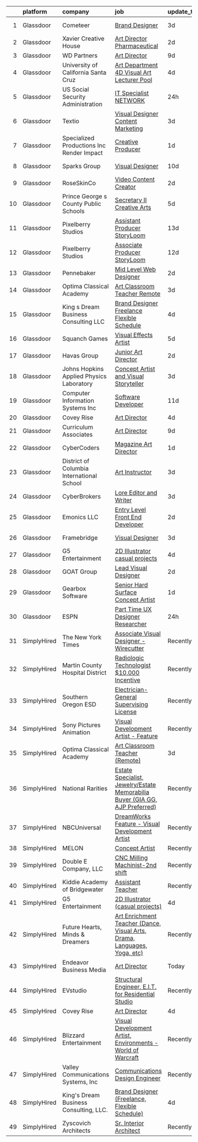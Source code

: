 

|    | platform    | company                                     | job                                                                                                                                                                                                                                                                                                                                                                                                                                                                                                                                                                                                                                                                                                                                                                                                                                                                                                                                                                                                                                                                                                                                                                                                                                                                                                                                                            | update_time   | location                    |
|---:|:------------|:--------------------------------------------|:---------------------------------------------------------------------------------------------------------------------------------------------------------------------------------------------------------------------------------------------------------------------------------------------------------------------------------------------------------------------------------------------------------------------------------------------------------------------------------------------------------------------------------------------------------------------------------------------------------------------------------------------------------------------------------------------------------------------------------------------------------------------------------------------------------------------------------------------------------------------------------------------------------------------------------------------------------------------------------------------------------------------------------------------------------------------------------------------------------------------------------------------------------------------------------------------------------------------------------------------------------------------------------------------------------------------------------------------------------------|:--------------|:----------------------------|
|  1 | Glassdoor   | Cometeer                                    | [Brand Designer](https://www.glassdoor.com/partner/jobListing.htm?pos=128&ao=1136043&s=58&guid=00000181ec0ebcb79439e6a2b4580983&src=GD_JOB_AD&t=SR&vt=w&ea=1&cs=1_8e15520d&cb=1657522798148&jobListingId=1007990594046&jrtk=3-0-1g7m0tf6rgfqe801-1g7m0tf7ai6j9800-dba746dae32dbd79-)                                                                                                                                                                                                                                                                                                                                                                                                                                                                                                                                                                                                                                                                                                                                                                                                                                                                                                                                                                                                                                                                           | 3d            | New York, NY                |
|  2 | Glassdoor   | Xavier Creative House                       | [Art Director  Pharmaceutical ](https://www.glassdoor.com/partner/jobListing.htm?pos=108&ao=1136043&s=58&guid=00000181ec0ebcb79439e6a2b4580983&src=GD_JOB_AD&t=SR&vt=w&ea=1&cs=1_07c283d8&cb=1657522798145&jobListingId=1007993681395&jrtk=3-0-1g7m0tf6rgfqe801-1g7m0tf7ai6j9800-c789f917311fcf2e-)                                                                                                                                                                                                                                                                                                                                                                                                                                                                                                                                                                                                                                                                                                                                                                                                                                                                                                                                                                                                                                                            | 2d            | Remote                      |
|  3 | Glassdoor   | WD Partners                                 | [Art Director](https://www.glassdoor.com/partner/jobListing.htm?pos=120&ao=1136043&s=58&guid=00000181ec0ebcb79439e6a2b4580983&src=GD_JOB_AD&t=SR&vt=w&cs=1_bac963ef&cb=1657522798147&jobListingId=1007978008796&jrtk=3-0-1g7m0tf6rgfqe801-1g7m0tf7ai6j9800-0d447373f62ed550-)                                                                                                                                                                                                                                                                                                                                                                                                                                                                                                                                                                                                                                                                                                                                                                                                                                                                                                                                                                                                                                                                                  | 9d            | Remote                      |
|  4 | Glassdoor   | University of California Santa Cruz         | [Art Department  4D Visual Art Lecturer Pool](https://www.glassdoor.com/partner/jobListing.htm?pos=112&ao=1136043&s=58&guid=00000181ec0ebcb79439e6a2b4580983&src=GD_JOB_AD&t=SR&vt=w&cs=1_a6595807&cb=1657522798145&jobListingId=1007986736376&jrtk=3-0-1g7m0tf6rgfqe801-1g7m0tf7ai6j9800-3cc5520318fa05e9-)                                                                                                                                                                                                                                                                                                                                                                                                                                                                                                                                                                                                                                                                                                                                                                                                                                                                                                                                                                                                                                                   | 4d            | Santa Cruz, CA              |
|  5 | Glassdoor   | US Social Security Administration           | [IT Specialist  NETWORK ](https://www.glassdoor.com/partner/jobListing.htm?pos=129&ao=1136043&s=58&guid=00000181ec0ebcb79439e6a2b4580983&src=GD_JOB_AD&t=SR&vt=w&cs=1_230b8266&cb=1657522798148&jobListingId=1007996170315&jrtk=3-0-1g7m0tf6rgfqe801-1g7m0tf7ai6j9800-528a4eb6041ca04a-)                                                                                                                                                                                                                                                                                                                                                                                                                                                                                                                                                                                                                                                                                                                                                                                                                                                                                                                                                                                                                                                                       | 24h           | Woodlawn, MD                |
|  6 | Glassdoor   | Textio                                      | [Visual Designer  Content Marketing](https://www.glassdoor.com/partner/jobListing.htm?pos=121&ao=1136043&s=58&guid=00000181ec0ebcb79439e6a2b4580983&src=GD_JOB_AD&t=SR&vt=w&cs=1_59971c82&cb=1657522798147&jobListingId=1007991571733&jrtk=3-0-1g7m0tf6rgfqe801-1g7m0tf7ai6j9800-ac64b4cc3af9a92d-)                                                                                                                                                                                                                                                                                                                                                                                                                                                                                                                                                                                                                                                                                                                                                                                                                                                                                                                                                                                                                                                            | 3d            | Seattle, WA                 |
|  7 | Glassdoor   | Specialized Productions Inc   Render Impact | [Creative Producer](https://www.glassdoor.com/partner/jobListing.htm?pos=102&ao=1110586&s=58&guid=00000181ec0ebcb79439e6a2b4580983&src=GD_JOB_AD&t=SR&vt=w&ea=1&cs=1_e38d3dfc&cb=1657522798144&jobListingId=1007994732067&cpc=42BEC95245890617&jrtk=3-0-1g7m0tf6rgfqe801-1g7m0tf7ai6j9800-afd9e98595e8a137--6NYlbfkN0DDZv0dpmz8t68d-eWLhvPjjwT3QQXQbMrqn1qOJaT31XsZoUeE5FVW5YYkeY_nfRgZVsPNB6nz2ioaUkLF9PfOZmskA20c7QcTFuRNoWdsSAtbefXrBf8XT8Z16GcPkA2RdM1ZuWPCuh1MH8TQrSwnGcahqzE7txDqJKuojypqoBGyYDkLubdDx8GG4dxXsVVsILAfznB0tTs46TffGqHgU0cGDlN2x9ZTFyWocPIN9fE7NQJaKsvMgN8O3p3ur-QgXYeqd3rOZmaPIDv1mx4-wj8tMI7T0ZSwOw3eHGtZCgVMArIVNn9RJ1ODQmD2qcR90AL6o5Sl3lcYJq95xJUJ0RiWd-0N-bCdL1UeuMQP2OEHg23MylH_iOYoCqvBWUf0RpCh4ODZ2ZDzyNsCUG9oX3ZvcASEO0wRvieF0GPlbqqabLBgInWHgxSx_v8ehvfC10NbUO810o9I0l-Cg7McoKKutxFTY1J4g19mqUAgsr_lIsYQGRP-rHIq28oB144%3D)                                                                                                                                                                                                                                                                                                                                                                                                                                                                                                     | 1d            | Remote                      |
|  8 | Glassdoor   | Sparks Group                                | [Visual Designer](https://www.glassdoor.com/partner/jobListing.htm?pos=105&ao=1110586&s=58&guid=00000181ec0ebcb79439e6a2b4580983&src=GD_JOB_AD&t=SR&vt=w&cs=1_763d2ffd&cb=1657522798145&jobListingId=1007975315320&cpc=8795CF9063CD573D&jrtk=3-0-1g7m0tf6rgfqe801-1g7m0tf7ai6j9800-6f9d54796fcb816d--6NYlbfkN0CVbIAoVGlVV0muHIzlWY31dYj5hrVkKa7qBWZ-hZn3g-zWnitpxah_RyLopvrEJPKGNVHkP4BEyVXcBiWExKZaLgyJCtFSQyRl2jwvZrsd_lm4hDi0g9llMeq5j5rEbSGyOLvtyf1pgb03FpHKPuSdrN9M6CCkObuXg2bM7tzxT8AzfAfkFFfLXzrRBbE4k6F31Q665mv2KtgM2S0fI82-s5rq2liEKfSNhoLd7Owe4c-7Y1VXAKZYtp_pwJAVGq2tiRaASkk6kI0ARJ0_BK4G4GAK0j85HGgDh36PssR01TyA7Tv2IAJLY_ts5NjLHArogaTu6ROtaKmegQbYReq4iFFH8adfEzd1CZBXWdNqwYVk5k8V9NAm8aWzfaXWUS9VkfgbrxV1daZy8cxoyetKK-Hu7BVw7dExcBNl6rp82VYHXFlrTtXDwpqYDlzAdxBICrgXFlxvR-oNbVocL_lT0I8XitO4rynm2F_aHbYhHpVxvqYvSwBKVgfz-m2TOqY%3D)                                                                                                                                                                                                                                                                                                                                                                                                                                                                                                            | 10d           | Arlington, VA               |
|  9 | Glassdoor   | RoseSkinCo                                  | [Video Content Creator](https://www.glassdoor.com/partner/jobListing.htm?pos=119&ao=1136043&s=58&guid=00000181ec0ebcb79439e6a2b4580983&src=GD_JOB_AD&t=SR&vt=w&ea=1&cs=1_d444341b&cb=1657522798147&jobListingId=1007993380529&jrtk=3-0-1g7m0tf6rgfqe801-1g7m0tf7ai6j9800-dea85952e2f93bcf-)                                                                                                                                                                                                                                                                                                                                                                                                                                                                                                                                                                                                                                                                                                                                                                                                                                                                                                                                                                                                                                                                    | 2d            | Remote                      |
| 10 | Glassdoor   | Prince George s County Public Schools       | [Secretary II  Creative Arts ](https://www.glassdoor.com/partner/jobListing.htm?pos=124&ao=1136043&s=58&guid=00000181ec0ebcb79439e6a2b4580983&src=GD_JOB_AD&t=SR&vt=w&cs=1_e77d47a1&cb=1657522798147&jobListingId=1007985355699&jrtk=3-0-1g7m0tf6rgfqe801-1g7m0tf7ai6j9800-6c02d830496237f1-)                                                                                                                                                                                                                                                                                                                                                                                                                                                                                                                                                                                                                                                                                                                                                                                                                                                                                                                                                                                                                                                                  | 5d            | District Heights, MD        |
| 11 | Glassdoor   | Pixelberry Studios                          | [Assistant Producer  StoryLoom ](https://www.glassdoor.com/partner/jobListing.htm?pos=116&ao=1136043&s=58&guid=00000181ec0ebcb79439e6a2b4580983&src=GD_JOB_AD&t=SR&vt=w&ea=1&cs=1_af61f1c7&cb=1657522798146&jobListingId=1007966711606&jrtk=3-0-1g7m0tf6rgfqe801-1g7m0tf7ai6j9800-a26092c73696c4af-)                                                                                                                                                                                                                                                                                                                                                                                                                                                                                                                                                                                                                                                                                                                                                                                                                                                                                                                                                                                                                                                           | 13d           | Mountain View, CA           |
| 12 | Glassdoor   | Pixelberry Studios                          | [Associate Producer  StoryLoom ](https://www.glassdoor.com/partner/jobListing.htm?pos=126&ao=1136043&s=58&guid=00000181ec0ebcb79439e6a2b4580983&src=GD_JOB_AD&t=SR&vt=w&ea=1&cs=1_acfc14d7&cb=1657522798147&jobListingId=1007969178497&jrtk=3-0-1g7m0tf6rgfqe801-1g7m0tf7ai6j9800-a0f330ba1c8b4507-)                                                                                                                                                                                                                                                                                                                                                                                                                                                                                                                                                                                                                                                                                                                                                                                                                                                                                                                                                                                                                                                           | 12d           | Mountain View, CA           |
| 13 | Glassdoor   | Pennebaker                                  | [Mid Level Web Designer](https://www.glassdoor.com/partner/jobListing.htm?pos=103&ao=1110586&s=58&guid=00000181ec0ebcb79439e6a2b4580983&src=GD_JOB_AD&t=SR&vt=w&ea=1&cs=1_c02f1bb8&cb=1657522798144&jobListingId=1007992914380&cpc=6FC5BA77C9A4CD78&jrtk=3-0-1g7m0tf6rgfqe801-1g7m0tf7ai6j9800-09f7b357db24a266--6NYlbfkN0BqUN6ztqptJ5eG394UO-ZfSRZGZkbpPm3u73UixmBvBI1Y1JxWCCSi4WD6T2NB-2gugfCPeo8ZQOUqAEtz66ZCnIC6U5F0XJKr1Jox5VrclONP9b6iMFBTOy58yKslxi4PmsPGdNOFX2yyjFl7ZGxSjiZNk-UbmLbgopj7iYK_0fPO0KhQH2T9X9_seLYZZxTPIEsAulIgQTPlGRtOq-T78tduoZUz2aKcZ18tXNK3SZfa9tx3mJ3wrPFzXe6kHMkY615MgxWLQN2GmRDo3avzE3Zv_9SSNBga-wNuDM8lf6vw9ls8DqQsIdkH9h5qWMnrVAbct5zZA6aNcaonxkI8EfjMOYzIwuirm4F4KlPTvNBxmfXWTGkrgeKSXtfOs1sLrP6eplGtSpmV6J8juq5Jxg3zYQ6rsmRH5xrRQwmBgguQXZnEFTPmHjLufMrEI30rpqAtpMrJPzhRaGNnYQcpRBpczIF01WRyIs60NN9KYRYdXIC6C5UkDh0mPvW-cRw%3D)                                                                                                                                                                                                                                                                                                                                                                                                                                                                                                | 2d            | Remote                      |
| 14 | Glassdoor   | Optima Classical Academy                    | [Art Classroom Teacher  Remote ](https://www.glassdoor.com/partner/jobListing.htm?pos=109&ao=1136043&s=58&guid=00000181ec0ebcb79439e6a2b4580983&src=GD_JOB_AD&t=SR&vt=w&ea=1&cs=1_a2af7850&cb=1657522798145&jobListingId=1007990230553&jrtk=3-0-1g7m0tf6rgfqe801-1g7m0tf7ai6j9800-fc95d64580980c67-)                                                                                                                                                                                                                                                                                                                                                                                                                                                                                                                                                                                                                                                                                                                                                                                                                                                                                                                                                                                                                                                           | 3d            | Remote                      |
| 15 | Glassdoor   | King s Dream Business Consulting  LLC       | [Brand Designer  Freelance  Flexible Schedule ](https://www.glassdoor.com/partner/jobListing.htm?pos=130&ao=1136043&s=58&guid=00000181ec0ebcb79439e6a2b4580983&src=GD_JOB_AD&t=SR&vt=w&ea=1&cs=1_a6f47453&cb=1657522798148&jobListingId=1007987829320&jrtk=3-0-1g7m0tf6rgfqe801-1g7m0tf7ai6j9800-3eb121c0ff340177-)                                                                                                                                                                                                                                                                                                                                                                                                                                                                                                                                                                                                                                                                                                                                                                                                                                                                                                                                                                                                                                            | 4d            | Remote                      |
| 16 | Glassdoor   | Squanch Games                               | [Visual Effects Artist](https://www.glassdoor.com/partner/jobListing.htm?pos=115&ao=1136043&s=58&guid=00000181ec0ebcb79439e6a2b4580983&src=GD_JOB_AD&t=SR&vt=w&ea=1&cs=1_900bd44d&cb=1657522798146&jobListingId=1007985791841&jrtk=3-0-1g7m0tf6rgfqe801-1g7m0tf7ai6j9800-03dc8f628835d2e5-)                                                                                                                                                                                                                                                                                                                                                                                                                                                                                                                                                                                                                                                                                                                                                                                                                                                                                                                                                                                                                                                                    | 5d            | Remote                      |
| 17 | Glassdoor   | Havas Group                                 | [Junior Art Director](https://www.glassdoor.com/partner/jobListing.htm?pos=113&ao=1136043&s=58&guid=00000181ec0ebcb79439e6a2b4580983&src=GD_JOB_AD&t=SR&vt=w&cs=1_ee21d160&cb=1657522798146&jobListingId=1007993536832&jrtk=3-0-1g7m0tf6rgfqe801-1g7m0tf7ai6j9800-a03c273a22f843c5-)                                                                                                                                                                                                                                                                                                                                                                                                                                                                                                                                                                                                                                                                                                                                                                                                                                                                                                                                                                                                                                                                           | 2d            | New York, NY                |
| 18 | Glassdoor   | Johns Hopkins Applied Physics Laboratory    | [Concept Artist and Visual Storyteller](https://www.glassdoor.com/partner/jobListing.htm?pos=118&ao=1136043&s=58&guid=00000181ec0ebcb79439e6a2b4580983&src=GD_JOB_AD&t=SR&vt=w&cs=1_1b9c3dbe&cb=1657522798146&jobListingId=1007990323575&jrtk=3-0-1g7m0tf6rgfqe801-1g7m0tf7ai6j9800-caf3af526954e90d-)                                                                                                                                                                                                                                                                                                                                                                                                                                                                                                                                                                                                                                                                                                                                                                                                                                                                                                                                                                                                                                                         | 3d            | Laurel, MD                  |
| 19 | Glassdoor   | Computer Information Systems  Inc           | [Software Developer](https://www.glassdoor.com/partner/jobListing.htm?pos=127&ao=1136043&s=58&guid=00000181ec0ebcb79439e6a2b4580983&src=GD_JOB_AD&t=SR&vt=w&ea=1&cs=1_ee5b6141&cb=1657522798147&jobListingId=1007970557048&jrtk=3-0-1g7m0tf6rgfqe801-1g7m0tf7ai6j9800-a78c0d7f4e3cfe4c-)                                                                                                                                                                                                                                                                                                                                                                                                                                                                                                                                                                                                                                                                                                                                                                                                                                                                                                                                                                                                                                                                       | 11d           | Remote                      |
| 20 | Glassdoor   | Covey Rise                                  | [Art Director](https://www.glassdoor.com/partner/jobListing.htm?pos=114&ao=1136043&s=58&guid=00000181ec0ebcb79439e6a2b4580983&src=GD_JOB_AD&t=SR&vt=w&ea=1&cs=1_dfc0d5a6&cb=1657522798146&jobListingId=1007987652870&jrtk=3-0-1g7m0tf6rgfqe801-1g7m0tf7ai6j9800-26ae742998976c60-)                                                                                                                                                                                                                                                                                                                                                                                                                                                                                                                                                                                                                                                                                                                                                                                                                                                                                                                                                                                                                                                                             | 4d            | Remote                      |
| 21 | Glassdoor   | Curriculum Associates                       | [Art Director](https://www.glassdoor.com/partner/jobListing.htm?pos=110&ao=1136043&s=58&guid=00000181ec0ebcb79439e6a2b4580983&src=GD_JOB_AD&t=SR&vt=w&cs=1_b9663c10&cb=1657522798145&jobListingId=1007978004553&jrtk=3-0-1g7m0tf6rgfqe801-1g7m0tf7ai6j9800-2fff62f38524639d-)                                                                                                                                                                                                                                                                                                                                                                                                                                                                                                                                                                                                                                                                                                                                                                                                                                                                                                                                                                                                                                                                                  | 9d            | Remote                      |
| 22 | Glassdoor   | CyberCoders                                 | [Magazine Art Director](https://www.glassdoor.com/partner/jobListing.htm?pos=104&ao=1110586&s=58&guid=00000181ec0ebcb79439e6a2b4580983&src=GD_JOB_AD&t=SR&vt=w&ea=1&cs=1_eb1c24c6&cb=1657522798145&jobListingId=1007994356949&cpc=451933188B21919D&jrtk=3-0-1g7m0tf6rgfqe801-1g7m0tf7ai6j9800-bfd09d342a98e569--6NYlbfkN0CpFJQzrgRR8WqXWK1qKKEqALWJw739KlKqr2H-MSI4eoBlI4EFrmor2FYZMP3muM12TYa1eX62s4bpQaEfQv9djeqmpBjO3rhSO8C09BmtuNyQsO4wJCuDsaOOtYdLvMawcBI4wk6oG5pD-xr8R0RQcoQJGdJFhjmmcIwDimFy8hJQiq0q-V2GV-HdROukRmMF_m56J8Q_vIf-ZoA4PSsOY32zltofBFAmEZtX3nuEXqzNhdRkD0xDtJ4ZqPu6fyS_A0yGr2LCFvZdPyXf2rwJfx4nVzRiEtNn9ea0Y99J8_mk4s89nTS9MR22Gb3TgP_MG3pk-V0MR3kRTggpigWGLtIwux8Ln0YNJM2nss2zP1BY4I1HNdAUsCHKsTbt9x_YC0mTRMrhsOtc9ZxWaOaUPoSAdiolQFeWupjdp1-c2QV_hGxkExq4RsboWSkG4BnH2bMbaH74ox301y1khlUQUcID_3KhH_rRkaNm63R7KS-wXp45W8Y2fcnOIVPhDweiNaw51MvVTyaYoN-6OYnn5CFGC6VRim6i3itx39kvrsUpKauyTOpky-FEV8NAkgT7qcdBZRFbRl1vj5Tmbpvi6-IJzegmr0ZoiF9rrKraufultwRQn-1Sib0hW8GlE5JfjXzQpknpz6-bN3nlpHAnHZoVeO5kfH5U8V54GygWm0-B6CqlaaPkw1cqRHWRwMKd5u2fHWtSRDzws-IdMjJHAH3plhWgUjXLZ7OKZvhR8mOlbiM1GM4YQr3XpM5XFGSF1dtd4yr-fqHdkGb0GnA2AML9tjVp3W26xjunFAyidkbxhwVD_z4K7JDXsZT_GV0zBfLR9HwsjStyqunoPhGHSmn5WQZCK0VQZc3i2ZKyWp1rMv7GSetqt9Ym3ophp3Mgn3afjoTQ_ZhjpBTtJ9BdLayKWwiwtldfJezaQAQlL351hVLYCEJRwt9i5zqqtqOKlw95ibWnaB1Wg8wTE6URrC4VyCGMdOs%3D) | 1d            | Fayetteville, TN            |
| 23 | Glassdoor   | District of Columbia International School   | [Art Instructor](https://www.glassdoor.com/partner/jobListing.htm?pos=117&ao=1136043&s=58&guid=00000181ec0ebcb79439e6a2b4580983&src=GD_JOB_AD&t=SR&vt=w&cs=1_e2f4d2df&cb=1657522798146&jobListingId=1007990167124&jrtk=3-0-1g7m0tf6rgfqe801-1g7m0tf7ai6j9800-1d6207749399793d-)                                                                                                                                                                                                                                                                                                                                                                                                                                                                                                                                                                                                                                                                                                                                                                                                                                                                                                                                                                                                                                                                                | 3d            | Washington, DC              |
| 24 | Glassdoor   | CyberBrokers                                | [Lore Editor and Writer](https://www.glassdoor.com/partner/jobListing.htm?pos=122&ao=1136043&s=58&guid=00000181ec0ebcb79439e6a2b4580983&src=GD_JOB_AD&t=SR&vt=w&ea=1&cs=1_23b55b90&cb=1657522798147&jobListingId=1007990331164&jrtk=3-0-1g7m0tf6rgfqe801-1g7m0tf7ai6j9800-443c28061923acda-)                                                                                                                                                                                                                                                                                                                                                                                                                                                                                                                                                                                                                                                                                                                                                                                                                                                                                                                                                                                                                                                                   | 3d            | Remote                      |
| 25 | Glassdoor   | Emonics LLC                                 | [Entry Level Front End Developer](https://www.glassdoor.com/partner/jobListing.htm?pos=107&ao=1136043&s=58&guid=00000181ec0ebcb79439e6a2b4580983&src=GD_JOB_AD&t=SR&vt=w&ea=1&cs=1_9dead68b&cb=1657522798145&jobListingId=1007993475848&jrtk=3-0-1g7m0tf6rgfqe801-1g7m0tf7ai6j9800-fb433a5cd2fd46ba-)                                                                                                                                                                                                                                                                                                                                                                                                                                                                                                                                                                                                                                                                                                                                                                                                                                                                                                                                                                                                                                                          | 2d            | Remote                      |
| 26 | Glassdoor   | Framebridge                                 | [Visual Designer](https://www.glassdoor.com/partner/jobListing.htm?pos=111&ao=1136043&s=58&guid=00000181ec0ebcb79439e6a2b4580983&src=GD_JOB_AD&t=SR&vt=w&ea=1&cs=1_d4d78c1b&cb=1657522798145&jobListingId=1007990216172&jrtk=3-0-1g7m0tf6rgfqe801-1g7m0tf7ai6j9800-d7f02af9c803a847-)                                                                                                                                                                                                                                                                                                                                                                                                                                                                                                                                                                                                                                                                                                                                                                                                                                                                                                                                                                                                                                                                          | 3d            | Washington, DC              |
| 27 | Glassdoor   | G5 Entertainment                            | [2D Illustrator  casual projects ](https://www.glassdoor.com/partner/jobListing.htm?pos=106&ao=1136043&s=58&guid=00000181ec0ebcb79439e6a2b4580983&src=GD_JOB_AD&t=SR&vt=w&cs=1_036a8521&cb=1657522798145&jobListingId=1007987616344&jrtk=3-0-1g7m0tf6rgfqe801-1g7m0tf7ai6j9800-14273360bb1f8200-)                                                                                                                                                                                                                                                                                                                                                                                                                                                                                                                                                                                                                                                                                                                                                                                                                                                                                                                                                                                                                                                              | 4d            | Remote                      |
| 28 | Glassdoor   | GOAT Group                                  | [Lead Visual Designer](https://www.glassdoor.com/partner/jobListing.htm?pos=125&ao=1136043&s=58&guid=00000181ec0ebcb79439e6a2b4580983&src=GD_JOB_AD&t=SR&vt=w&ea=1&cs=1_81d154d5&cb=1657522798147&jobListingId=1007993726271&jrtk=3-0-1g7m0tf6rgfqe801-1g7m0tf7ai6j9800-168576329a2278d5-)                                                                                                                                                                                                                                                                                                                                                                                                                                                                                                                                                                                                                                                                                                                                                                                                                                                                                                                                                                                                                                                                     | 2d            | New York, NY                |
| 29 | Glassdoor   | Gearbox Software                            | [Senior Hard Surface Concept Artist](https://www.glassdoor.com/partner/jobListing.htm?pos=123&ao=1136043&s=58&guid=00000181ec0ebcb79439e6a2b4580983&src=GD_JOB_AD&t=SR&vt=w&ea=1&cs=1_5bc452f9&cb=1657522798147&jobListingId=1007994173113&jrtk=3-0-1g7m0tf6rgfqe801-1g7m0tf7ai6j9800-23bbf24523861696-)                                                                                                                                                                                                                                                                                                                                                                                                                                                                                                                                                                                                                                                                                                                                                                                                                                                                                                                                                                                                                                                       | 1d            | Frisco, TX                  |
| 30 | Glassdoor   | ESPN                                        | [Part Time UX Designer Researcher](https://www.glassdoor.com/partner/jobListing.htm?pos=101&ao=1110586&s=58&guid=00000181ec0ebcb79439e6a2b4580983&src=GD_JOB_AD&t=SR&vt=w&cs=1_d25bf4bb&cb=1657522798144&jobListingId=1007995812706&cpc=9C938E8DE9AD6C02&jrtk=3-0-1g7m0tf6rgfqe801-1g7m0tf7ai6j9800-e8c201393ef86168--6NYlbfkN0DAFTyt7pbDCC2JPO79CSdi1dIb81yjczP5qsKcZIxgiYm3-7g-689Ur9xqU8QiYHXFWYg4D07I0XcdgewMmjgR-z1-6QdF9j9XVcRjQQ7GR4GPoSyKoBn9jWc7YbukMS9HAQDmIneYggv21gMF7yBAcup7GbjBTMuDxOjpLALG-6aAKmAyKdHaWZbIOlLN-Up4FmWBAyMo9JkwGSXw-oKwvWZ5Z7NXUYUympeLYESwx6NwjzSW9Nxp-ih30tUVgVLL-vPN9ixMxvxiLlrCmcrlzpH1v4GoSvDKe4WdSPCRYR98fjEulSDpHY1RV-8CrhygQdvu648pmn2H8ovM3yMEph_gyqRxBOC6MVYGByQNjiOXq2VUukFycd-gmc05c4-lVfAMphB9JLjFeUivR9C72axshg0Cb-97kIrq53lre8W3HzThvjLG5GBy1YJEn7tf5AiAlOqcLw%3D%3D)                                                                                                                                                                                                                                                                                                                                                                                                                                                                                                                                             | 24h           | Bristol, CT                 |
| 31 | SimplyHired | The New York Times                          | [Associate Visual Designer - Wirecutter](https://www.simplyhired.com/job/sOb4Nj_fjyz6dQsPqvhTsUv-M99EUb-Kib2R_dOZHDNFN4p-HKsS-Q?q=visual+art)                                                                                                                                                                                                                                                                                                                                                                                                                                                                                                                                                                                                                                                                                                                                                                                                                                                                                                                                                                                                                                                                                                                                                                                                                  | Recently      | New York, NY                |
| 32 | SimplyHired | Martin County Hospital District             | [Radiologic Technologist $10,000 Incentive](https://www.simplyhired.com/job/sHTozMAcPuA9vdzx1kw4C-kiKqrrg_YwYw1CGeHJ925Vwdmp2pvXUQ?q=visual+art)                                                                                                                                                                                                                                                                                                                                                                                                                                                                                                                                                                                                                                                                                                                                                                                                                                                                                                                                                                                                                                                                                                                                                                                                               | Recently      | Stanton, TX                 |
| 33 | SimplyHired | Southern Oregon ESD                         | [Electrician- General Supervising License](https://www.simplyhired.com/job/iRbBQz5xsVg6jd0HvEgNroc6TslXP3Ww-ifxhyizmNPK541tgGrpKw?q=visual+art)                                                                                                                                                                                                                                                                                                                                                                                                                                                                                                                                                                                                                                                                                                                                                                                                                                                                                                                                                                                                                                                                                                                                                                                                                | Recently      | Klamath Falls, OR           |
| 34 | SimplyHired | Sony Pictures Animation                     | [Visual Development Artist - Feature](https://www.simplyhired.com/job/__l3QV_kINNExp5pBBoEZ4h0ypddIMq66mbnKSUA9j9fi8F8dGUsUA?q=visual+art)                                                                                                                                                                                                                                                                                                                                                                                                                                                                                                                                                                                                                                                                                                                                                                                                                                                                                                                                                                                                                                                                                                                                                                                                                     | Recently      | Culver City, CA             |
| 35 | SimplyHired | Optima Classical Academy                    | [Art Classroom Teacher (Remote)](https://www.simplyhired.com/job/Oe0TtxMxvVwH2PQy2mX7YvENceJC9zIhJa4eL9fKmtlYl0F5heEHNg?q=visual+art)                                                                                                                                                                                                                                                                                                                                                                                                                                                                                                                                                                                                                                                                                                                                                                                                                                                                                                                                                                                                                                                                                                                                                                                                                          | 3d            | Remote                      |
| 36 | SimplyHired | National Rarities                           | [Estate Specialist, Jewelry/Estate Memorabilia Buyer (GIA GG, AJP Preferred)](https://www.simplyhired.com/job/Y_OfWuuaXkqyLqmT3DQ15Fq_Ah29h7Bb8A83RTe0ePlm-0Z-Q_2NUQ?q=visual+art)                                                                                                                                                                                                                                                                                                                                                                                                                                                                                                                                                                                                                                                                                                                                                                                                                                                                                                                                                                                                                                                                                                                                                                             | Recently      | St. Louis, MO               |
| 37 | SimplyHired | NBCUniversal                                | [DreamWorks Feature - Visual Development Artist](https://www.simplyhired.com/job/jswOWU1cXHTDxMDDcETaD5gQsUkt2ykGQX-HdI_i39DfgH4pl-T8oQ?q=visual+art)                                                                                                                                                                                                                                                                                                                                                                                                                                                                                                                                                                                                                                                                                                                                                                                                                                                                                                                                                                                                                                                                                                                                                                                                          | Recently      | Glendale, CA                |
| 38 | SimplyHired | MELON                                       | [Concept Artist](https://www.simplyhired.com/job/DP9hzRZNdBRdWkPeGCdLi8E6icQ-YF2qY8325Q-1o6nr3a1_4upxDA?q=visual+art)                                                                                                                                                                                                                                                                                                                                                                                                                                                                                                                                                                                                                                                                                                                                                                                                                                                                                                                                                                                                                                                                                                                                                                                                                                          | Recently      | Remote                      |
| 39 | SimplyHired | Double E Company, LLC                       | [CNC Milling Machinist-2nd shift](https://www.simplyhired.com/job/PB_NR4WYBXytW3lLl3cqRIdJZ-FV-swQPOkGCC5Z_moXguhw6nasBA?q=visual+art)                                                                                                                                                                                                                                                                                                                                                                                                                                                                                                                                                                                                                                                                                                                                                                                                                                                                                                                                                                                                                                                                                                                                                                                                                         | Recently      | West Bridgewater, MA        |
| 40 | SimplyHired | Kiddie Academy of Bridgewater               | [Assistant Teacher](https://www.simplyhired.com/job/vARPK6YtgeaH25gtXwIrQ8TFAhHvW19E9Cf9IyC0NUJWL70AbmXJ8g?q=visual+art)                                                                                                                                                                                                                                                                                                                                                                                                                                                                                                                                                                                                                                                                                                                                                                                                                                                                                                                                                                                                                                                                                                                                                                                                                                       | Recently      | Bridgewater, NJ             |
| 41 | SimplyHired | G5 Entertainment                            | [2D Illustrator (casual projects)](https://www.simplyhired.com/job/YxGtnK1oQk0L21EUDhXGDW7hqQXfyl5i_cF07dyXnAW2e6uMzyIdqg?q=visual+art)                                                                                                                                                                                                                                                                                                                                                                                                                                                                                                                                                                                                                                                                                                                                                                                                                                                                                                                                                                                                                                                                                                                                                                                                                        | 4d            | Remote                      |
| 42 | SimplyHired | Future Hearts, Minds & Dreamers             | [Art Enrichment Teacher (Dance, Visual Arts, Drama, Languages, Yoga, etc)](https://www.simplyhired.com/job/EzjE0MtSRGdqBG9W8DrZ9CXqZ3E6xHbGVe6pXXSQdnHRmrdiF4cYJA?q=visual+art)                                                                                                                                                                                                                                                                                                                                                                                                                                                                                                                                                                                                                                                                                                                                                                                                                                                                                                                                                                                                                                                                                                                                                                                | Recently      | Greensboro, NC +7 locations |
| 43 | SimplyHired | Endeavor Business Media                     | [Art Director](https://www.simplyhired.com/job/mWB8kbneCwp5ebzkuCRRLQy3GtKXnlcDHJL7TdVfOcwf9JlG_r6cgg?q=visual+art)                                                                                                                                                                                                                                                                                                                                                                                                                                                                                                                                                                                                                                                                                                                                                                                                                                                                                                                                                                                                                                                                                                                                                                                                                                            | Today         | Remote                      |
| 44 | SimplyHired | EVstudio                                    | [Structural Engineer, E.I.T. for Residential Studio](https://www.simplyhired.com/job/eAvh6kt6z_fKDgveMOCDKqL6pTh-CekNkWcsLsGD8uEF7Uzr-MaL-g?q=visual+art)                                                                                                                                                                                                                                                                                                                                                                                                                                                                                                                                                                                                                                                                                                                                                                                                                                                                                                                                                                                                                                                                                                                                                                                                      | Recently      | Denver, CO                  |
| 45 | SimplyHired | Covey Rise                                  | [Art Director](https://www.simplyhired.com/job/Kf1v5l3JphKud8jMKdcjX8VXJrX9mkegTpHmUvp_NhlzfLmqH1hzzg?q=visual+art)                                                                                                                                                                                                                                                                                                                                                                                                                                                                                                                                                                                                                                                                                                                                                                                                                                                                                                                                                                                                                                                                                                                                                                                                                                            | 4d            | Remote                      |
| 46 | SimplyHired | Blizzard Entertainment                      | [Visual Development Artist, Environments - World of Warcraft](https://www.simplyhired.com/job/lUEFhu9bksmMflRnGGGW5URpNz980GXPx0bVITdtGvgcow32JO5neQ?q=visual+art)                                                                                                                                                                                                                                                                                                                                                                                                                                                                                                                                                                                                                                                                                                                                                                                                                                                                                                                                                                                                                                                                                                                                                                                             | Recently      | Irvine, CA                  |
| 47 | SimplyHired | Valley Communications Systems, Inc          | [Communications Design Engineer](https://www.simplyhired.com/job/AUo7E07w2klkxUe_MpJEXKAe3q6D53g2ij9loL_ldPaRLYQDHOrlRg?q=visual+art)                                                                                                                                                                                                                                                                                                                                                                                                                                                                                                                                                                                                                                                                                                                                                                                                                                                                                                                                                                                                                                                                                                                                                                                                                          | Recently      | Chicopee, MA                |
| 48 | SimplyHired | King's Dream Business Consulting, LLC.      | [Brand Designer (Freelance, Flexible Schedule)](https://www.simplyhired.com/job/cPGGferDOW7ysbLQEqpMgvLmt9a-kVdUouZ6fiPjIZdV7q2KbGnF1Q?q=visual+art)                                                                                                                                                                                                                                                                                                                                                                                                                                                                                                                                                                                                                                                                                                                                                                                                                                                                                                                                                                                                                                                                                                                                                                                                           | 4d            | Remote                      |
| 49 | SimplyHired | Zyscovich Architects                        | [Sr. Interior Architect](https://www.simplyhired.com/job/T7oet47aCOFHKQsEghPBtusux2cJdi0zmkul-G67QosaeOLXQtvx5Q?q=visual+art)                                                                                                                                                                                                                                                                                                                                                                                                                                                                                                                                                                                                                                                                                                                                                                                                                                                                                                                                                                                                                                                                                                                                                                                                                                  | Recently      | Miami, FL                   |